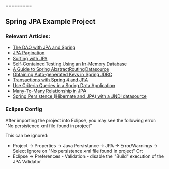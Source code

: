 =========

## Spring JPA Example Project


### Relevant Articles: 
- [The DAO with JPA and Spring](https://www.baeldung.com/spring-dao-jpa)
- [JPA Pagination](https://www.baeldung.com/jpa-pagination)
- [Sorting with JPA](https://www.baeldung.com/jpa-sort)
- [Self-Contained Testing Using an In-Memory Database](https://www.baeldung.com/spring-jpa-test-in-memory-database)
- [A Guide to Spring AbstractRoutingDatasource](https://www.baeldung.com/spring-abstract-routing-data-source)
- [Obtaining Auto-generated Keys in Spring JDBC](https://www.baeldung.com/spring-jdbc-autogenerated-keys)
- [Transactions with Spring 4 and JPA](https://www.baeldung.com/transaction-configuration-with-jpa-and-spring)
- [Use Criteria Queries in a Spring Data Application](https://www.baeldung.com/spring-data-criteria-queries)
- [Many-To-Many Relationship in JPA](https://www.baeldung.com/jpa-many-to-many)
- [Spring Persistence (Hibernate and JPA) with a JNDI datasource](https://www.baeldung.com/spring-persistence-hibernate-and-jpa-with-a-jndi-datasource/)


### Eclipse Config 
After importing the project into Eclipse, you may see the following error:  
"No persistence xml file found in project"

This can be ignored: 
- Project -> Properties -> Java Persistance -> JPA -> Error/Warnings -> Select Ignore on "No persistence xml file found in project"
Or: 
- Eclipse -> Preferences - Validation - disable the "Build" execution of the JPA Validator 

